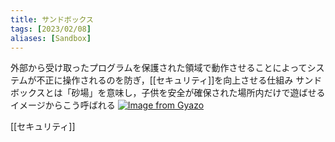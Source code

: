 ```yaml
---
title: サンドボックス
tags: [2023/02/08]
aliases: [Sandbox]
---
```


外部から受け取ったプログラムを保護された領域で動作させることによってシステムが不正に操作されるのを防ぎ，[[セキュリティ]]を向上させる仕組み
サンドボックスとは「砂場」を意味し，子供を安全が確保された場所内だけで遊ばせるイメージからこう呼ばれる
[![Image from Gyazo](https://i.gyazo.com/bb2d65bd3b608fb478abce7e0d262e3a.png)](https://gyazo.com/bb2d65bd3b608fb478abce7e0d262e3a)

[[セキュリティ]]